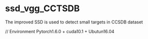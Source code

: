 # ssd_vgg_CCTSDB
The improved SSD is used to detect small targets in CCSDB dataset

//
Environment
Pytorch1.6.0 + cuda10.1 + Ubutun16.04
